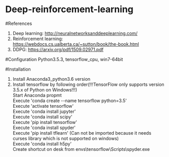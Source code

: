 # Deep-reinforcement-learning
#References
1. Deep learning: http://neuralnetworksanddeeplearning.com/
2. Reinforcement learning: https://webdocs.cs.ualberta.ca/~sutton/book/the-book.html
3. DDPG: https://arxiv.org/pdf/1509.02971.pdf

#Configuration
Python3.5.3, tensorflow_cpu, win7-64bit

#Installation
1. Install Anaconda3_python3.6 version
2. Install tensorflow by following order(!!!TensorFlow only supports version 3.5.x of Python on Windows!!!)<br />
Start Anaconda propmt<br />
Execute 'conda create --name tensorflow python=3.5'<br />
Execute 'activate tensorflow'<br />
Execute 'conda install jupyter'<br />
Execute 'conda install scipy'<br />
Execute 'pip install tensorflow'<br />
Execute 'conda install spyder'<br />
Execute 'pip install tflearn' (Can not be imported because it needs curses library which is not supported on windows)<br />
Execute 'conda install h5py'<br />
Create shortcut on desk from envs\tensorflow\Scripts\spyder.exe
